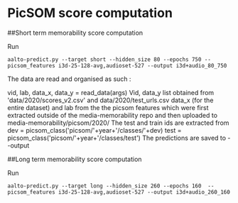 # PicSOM score computation
##Short term memorability score computation

Run

```
aalto-predict.py --target short --hidden_size 80 --epochs 750 --picsom_features i3d-25-128-avg,audioset-527 --output i3d+audio_80_750
```


The data are read and organised as such : 

vid, lab, data_x, data_y = read_data(args)
Vid, data_y list obtained from 'data/2020/scores_v2.csv' and data/2020/test_urls.csv
data_x (for the entire dataset) and lab  from the the picsom features which were first extracted outside of the media-memorability repo and then uploaded to media-memorability/picsom/2020/
The test and train ids are extracted from  
dev    = picsom_class('picsom/'+year+'/classes/'+dev)
test   = picsom_class('picsom/'+year+'/classes/test')
The predictions are saved to --output

##Long term memorability score computation


Run

```
aalto-predict.py --target long --hidden_size 260 --epochs 160  --picsom_features i3d-25-128-avg,audioset-527 --output i3d+audio_260_160

```
